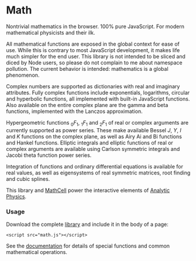 # Math

Nontrivial mathematics in the browser. 100% pure JavaScript. For modern mathematical physicists and their ilk.

All mathematical functions are exposed in the global context for ease of use. While this is contrary to most JavaScript development, it makes life much simpler for the end user. This library is not intended to be sliced and diced by Node users, so please do not complain to me about namespace pollution. The current behavior is intended: mathematics is a global phenomenon.

Complex numbers are supported as dictionaries with real and imaginary attributes. Fully complex functions include exponentials, logarithms, circular and hyperbolic functions, all implemented with built-in JavaScript functions. Also available on the entire complex plane are the gamma and beta functions, implemented with the Lanczos approximation.

Hypergeometric functions <sub>0</sub>*F*<sub>1</sub>, <sub>1</sub>*F*<sub>1</sub> and <sub>2</sub>*F*<sub>1</sub> of real or complex arguments are currently supported as power series. These make available Bessel *J*, *Y*, *I* and *K* functions on the complex plane, as well as Airy Ai and Bi functions and Hankel functions. Elliptic integrals and elliptic functions of real or complex arguments are available using Carlson symmetric integrals and Jacobi theta function power series.

Integration of functions and ordinary differential equations is available for real values, as well as eigensystems of real symmetric matrices, root finding and cubic splines.

This library and [MathCell](https://github.com/paulmasson/mathcell) power the interactive elements of [Analytic Physics](http://analyticphysics.com).

### Usage ###

Download the complete <a href="https://raw.githubusercontent.com/paulmasson/math/master/build/math.js">library</a> and include it in the body of a page:

```
<script src="math.js"></script>
```

See the [documentation](https://paulmasson.github.io/math/) for details of special functions and common mathematical operations.

